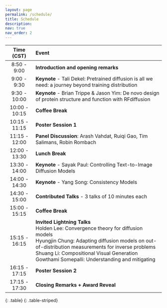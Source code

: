 ```yaml
---
layout: page
permalink: /schedule/
title: Schedule
description:
nav: true
nav_order: 2
---
```


| **Time (CST)** | **Event** |
| :-----:   | :----- |
| 8:50 - 9:00 | **Introduction and opening remarks** |
| 9:00 - 9:30 | **Keynote** - Tali Dekel: Pretrained diffusion is all we need: a journey beyond training distribution |
| 9:30 - 10:00 | **Keynote** - Brian Trippe & Jason Yim: De novo design of protein structure and function with RFdiffusion|
| 10:00 - 10:15 | **Coffee Break** |
| 10:15 - 11:15 | **Poster Session 1** |
| 11:15 - 12:00 | **Panel Discussion**: Arash Vahdat, Ruiqi Gao, Tim Salimans, Robin Rombach|
| 12:00 - 13:30 | **Lunch Break** |
| 13:30 - 14:00 | **Keynote** - Sayak Paul: Controlling Text-to-Image Diffusion Models |
| 14:00 - 14:30 | **Keynote** - Yang Song: Consistency Models|
| 14:30 - 15:00 | **Contributed Talks** - 3 talks of 10 minutes each|
| 15:00 - 15:15 | **Coffee Break**|
| 15:15 - 16:15 | **Invited Lightning Talks** <br/> Holden Lee: Convergence theory for diffusion models <br/> Hyungjin Chung: Adapting diffusion models on out-of-distribution measurements for inverse problems <br/> Shuang Li: Compositional Visual Generation <br/> Gowthami Somepalli:  Understanding and mitigating |
| 16:15 - 17:15 | **Poster Session 2** |
| 17:15 - 17:30 | **Closing Remarks + Award Reveal** |
{: .table}
{: .table-striped}

<br>

<div style="text-align: center;">
  <img src="/assets/img/todo-v2.png" alt="" />
  <p></p>
</div>

